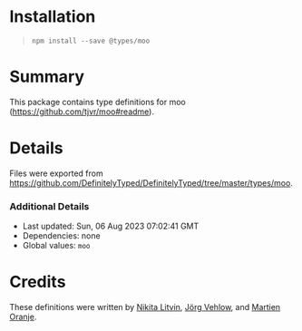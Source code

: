 # Installation
> `npm install --save @types/moo`

# Summary
This package contains type definitions for moo (https://github.com/tjvr/moo#readme).

# Details
Files were exported from https://github.com/DefinitelyTyped/DefinitelyTyped/tree/master/types/moo.

### Additional Details
 * Last updated: Sun, 06 Aug 2023 07:02:41 GMT
 * Dependencies: none
 * Global values: `moo`

# Credits
These definitions were written by [Nikita Litvin](https://github.com/deltaidea), [Jörg Vehlow](https://github.com/MofX), and [Martien Oranje](https://github.com/moranje).
